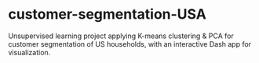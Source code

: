 # customer-segmentation-USA
Unsupervised learning project applying K-means clustering &amp; PCA for customer segmentation of US households, with an interactive Dash app for visualization.
